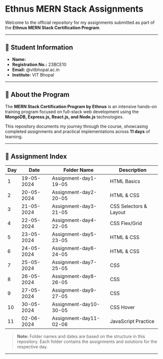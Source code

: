 # Ethnus MERN Stack Assignments

Welcome to the official repository for my assignments submitted as part of the **Ethnus MERN Stack Certification Program**.

---

## 👤 Student Information

- **Name:**  
- **Registration No.:**  23BCE10
- **Email:** @vitbhopal.ac.in
- **Institute:** VIT Bhopal

---

## 📝 About the Program

The **MERN Stack Certification Program by Ethnus** is an intensive hands-on training program focused on full-stack web development using the **MongoDB, Express.js, React.js, and Node.js** technologies.

This repository documents my journey through the course, showcasing completed assignments and practical implementations across **11 days** of learning.

---

## 📅 Assignment Index

| Day  | Date       | Folder Name                        | Description                |
|------|------------|------------------------------------|----------------------------|
| 1    | 19-05-2024 | Assignment-day1-19-05             | HTML Basics                |
| 2    | 20-05-2024 | Assignment-day2-20-05             | HTML & CSS                 |
| 3    | 21-05-2024 | Assignment-day3-21-05             | CSS Selectors & Layout     |
| 4    | 22-05-2024 | Assignment-day4-22-05             | CSS Flex/Grid              |
| 5    | 23-05-2024 | Assignment-day5-23-05             | HTML & CSS                 |
| 6    | 24-05-2024 | Assignment-day6-24-05             | HTML & CSS                 |
| 7    | 25-05-2024 | Assignment-day7-25-05             | CSS                        |
| 8    | 26-05-2024 | Assignment-day8-26-05             | CSS                        |
| 9    | 27-05-2024 | Assignment-day9-27-05             | CSS                        |
| 10   | 30-05-2024 | Assignment-day10-30-05            | CSS Hover                  |
| 11   | 02-06-2024 | Assignment-day11-02-06            | JavaScript Practice        |

> **Note:** Folder names and dates are based on the structure in this repository. Each folder contains the assignments and solutions for the respective day.

---